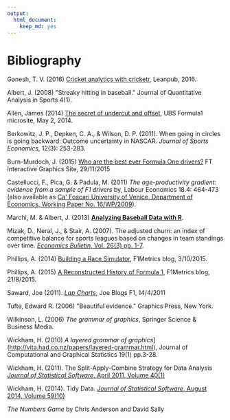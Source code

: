 ```yaml
---
output:
  html_document:
    keep_md: yes
---
```


# Bibliography

Ganesh, T. V. (2016) [Cricket analytics with cricketr](https://leanpub.com/cricketr), Leanpub, 2016.

Albert, J. (2008) "Streaky hitting in baseball." Journal of Quantitative Analysis in Sports 4(1).

Allen, James (2014) [The secret of undercut and offset](http://www.ubs.com/microsites/formula1/en/james-allen/the-secret-of-undercut-and-offset.html), UBS Formula1 microsite, May 2, 2014.

Berkowitz, J. P., Depken, C. A., & Wilson, D. P. (2011). When going in circles is going backward: Outcome uncertainty in NASCAR. *Journal of Sports Economics*, 12(3): 253-283.

Burn-Murdoch, J. (2015) [Who are the best ever Formula One drivers?](https://ig.ft.com/sites/the-best-f1-drivers-ever/) FT Interactive Graphics Site, 29/11/2015

Castellucci, F., Pica, G. & Padula, M. (2011) *The age-productivity gradient: evidence from a sample of F1 drivers* by, Labour Economics 18.4: 464-473 (also available as [Ca' Foscari University of Venice, Department of Economics, Working Paper No. 16/WP/2009](http://www1.unive.it/media/allegato/DIP/Economia/Working_papers/Working_papers_2009/WP_DSE_castellucci_pica_padula_16_09.pdf)).

Marchi, M. & Albert, J. (2013) [__Analyzing Baseball Data with R__](http://baseballwithr.wordpress.com/about/).

Mizak, D., Neral, J., & Stair, A. (2007). The adjusted churn: an index of competitive balance for sports leagues based on changes in team standings over time. [*Economics Bulletin*, Vol. 26(3) pp. 1-7](http://core.kmi.open.ac.uk/download/pdf/6420748.pdf).

Phillips, A. (2014) [Building a Race Simulator](https://f1metrics.wordpress.com/2014/10/03/building-a-race-simulator/), F1Metrics blog, 3/10/2015.

Phillips, A. (2015) [A Reconstructed History of Formula 1](https://f1metrics.wordpress.com/2015/08/21/a-reconstructed-history-of-formula-1/), F1Metrics blog, 21/8/2015.

Saward, Joe (2011). [*Lap Charts*](http://joesaward.wordpress.com/2011/04/14/lap-charts/), Joe Blogs F1, 14/4/2011

Tufte, Edward R. (2006) "Beautiful evidence." Graphics Press, New York.

Wilkinson, L. (2006) *The grammar of graphics*, Springer Science & Business Media.

Wickham, H. (2010) *A layered grammar of graphics*](http://vita.had.co.nz/papers/layered-grammar.html), Journal of Computational and Graphical Statistics 19(1) pp.3-28.

Wickham, H. (2011). The Split-Apply-Combine Strategy for Data Analysis [*Journal of Statistical Software*, April 2011, Volume 40(1)](http://www.jstatsoft.org/article/view/v040i01)

Wickham, H. (2014). Tidy Data. [*Journal of Statistical Software*, August 2014, Volume 59(10)](http://www.jstatsoft.org/article/view/v059i10)

*The Numbers Game* by Chris Anderson and David Sally

